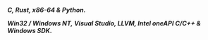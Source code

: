 <p><strong><I>C, Rust, x86-64 & Python.</I></strong></p>
<p><strong><I>Win32 / Windows NT, Visual Studio, LLVM, Intel oneAPI C/C++ & Windows SDK.</I></strong></p>


